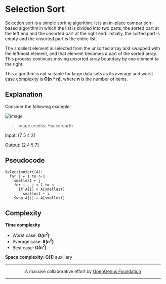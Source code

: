 # Selection Sort
Selection sort is a simple sorting algorithm. It is an in-place comparison-based algorithm in which the list is divided into two parts, the sorted part at the left end and the unsorted part at the right end. Initially, the sorted part is empty and the unsorted part is the entire list.

The smallest element is selected from the unsorted array and swapped with the leftmost element, and that element becomes a part of the sorted array. This process continues moving unsorted array boundary by one element to the right.

This algorithm is not suitable for large data sets as its average and worst case complexity is **Ο(n * n)**, where **n** is the number of items.

## Explanation
Consider the following example:

![image](https://he-s3.s3.amazonaws.com/media/uploads/2888f5b.png)

> Image credits: Hackerearth

Input: [7 5 4 2]

Output: [2 4 5 7]

## Pseudocode
```
SelectionSort(A):
  for j ← 1 to n-1
    smallest ← j
    for i ← j + 1 to n
      if A[i] < A[smallest]
        smallest ← i
    Swap A[j] ↔ A[smallest]
```


## Complexity
**Time complexity**
- Worst case: **O(n<sup>2</sup>)**
- Average case: **&theta;(n<sup>2</sup>)**
- Best case: **&#937;(n<sup>2</sup>)**

**Space complexity**: **O(1)** auxillary

---
<p align="center">
	A massive collaborative effort by <a href="https://github.com/OpenGenus/cosmos">OpenGenus Foundation</a> 
</p>

---